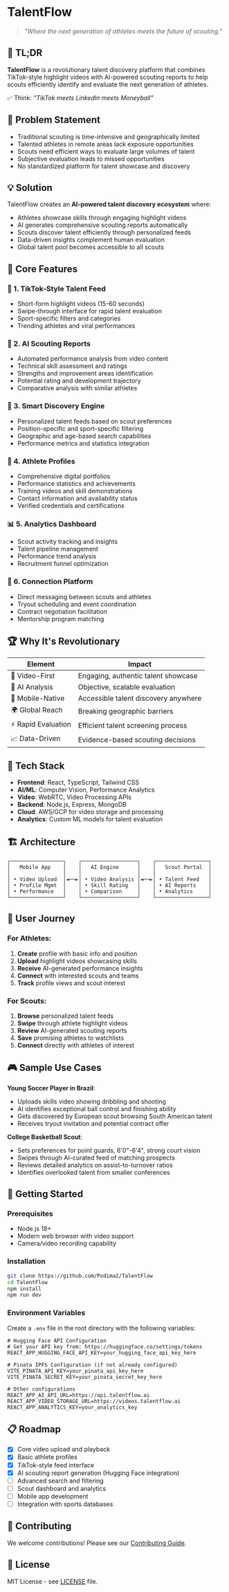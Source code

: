 # TalentFlow 

> *"Where the next generation of athletes meets the future of scouting."*

## 🚀 TL;DR

**TalentFlow** is a revolutionary talent discovery platform that combines TikTok-style highlight videos with AI-powered scouting reports to help scouts efficiently identify and evaluate the next generation of athletes.

✅ Think: *"TikTok meets LinkedIn meets Moneyball"*

## 🎯 Problem Statement

- Traditional scouting is time-intensive and geographically limited
- Talented athletes in remote areas lack exposure opportunities
- Scouts need efficient ways to evaluate large volumes of talent
- Subjective evaluation leads to missed opportunities
- No standardized platform for talent showcase and discovery

## 💡 Solution

TalentFlow creates an **AI-powered talent discovery ecosystem** where:
- Athletes showcase skills through engaging highlight videos
- AI generates comprehensive scouting reports automatically
- Scouts discover talent efficiently through personalized feeds
- Data-driven insights complement human evaluation
- Global talent pool becomes accessible to all scouts

## 🧩 Core Features

### 📱 1. **TikTok-Style Talent Feed**
- Short-form highlight videos (15-60 seconds)
- Swipe-through interface for rapid talent evaluation
- Sport-specific filters and categories
- Trending athletes and viral performances

### 🤖 2. **AI Scouting Reports**
- Automated performance analysis from video content
- Technical skill assessment and ratings
- Strengths and improvement areas identification
- Potential rating and development trajectory
- Comparative analysis with similar athletes

### 🎯 3. **Smart Discovery Engine**
- Personalized talent feeds based on scout preferences
- Position-specific and sport-specific filtering
- Geographic and age-based search capabilities
- Performance metrics and statistics integration

### 👥 4. **Athlete Profiles**
- Comprehensive digital portfolios
- Performance statistics and achievements
- Training videos and skill demonstrations
- Contact information and availability status
- Verified credentials and certifications

### 📊 5. **Analytics Dashboard**
- Scout activity tracking and insights
- Talent pipeline management
- Performance trend analysis
- Recruitment funnel optimization

### 🔗 6. **Connection Platform**
- Direct messaging between scouts and athletes
- Tryout scheduling and event coordination
- Contract negotiation facilitation
- Mentorship program matching

## 🏆 Why It's Revolutionary

| Element | Impact |
|---------|--------|
| 🎥 Video-First | Engaging, authentic talent showcase |
| 🤖 AI Analysis | Objective, scalable evaluation |
| 📱 Mobile-Native | Accessible talent discovery anywhere |
| 🌍 Global Reach | Breaking geographic barriers |
| ⚡ Rapid Evaluation | Efficient talent screening process |
| 📈 Data-Driven | Evidence-based scouting decisions |

## 🔧 Tech Stack

- **Frontend**: React, TypeScript, Tailwind CSS
- **AI/ML**: Computer Vision, Performance Analytics
- **Video**: WebRTC, Video Processing APIs
- **Backend**: Node.js, Express, MongoDB
- **Cloud**: AWS/GCP for video storage and processing
- **Analytics**: Custom ML models for talent evaluation

## 🏗️ Architecture

```
┌─────────────────┐    ┌──────────────────┐    ┌─────────────────┐
│   Mobile App    │    │   AI Engine      │    │   Scout Portal  │
│                 │    │                  │    │                 │
│ • Video Upload  │◄──►│ • Video Analysis │◄──►│ • Talent Feed   │
│ • Profile Mgmt  │    │ • Skill Rating   │    │ • AI Reports    │
│ • Performance   │    │ • Comparison     │    │ • Analytics     │
└─────────────────┘    └──────────────────┘    └─────────────────┘
```

## 📱 User Journey

### For Athletes:
1. **Create** profile with basic info and position
2. **Upload** highlight videos showcasing skills
3. **Receive** AI-generated performance insights
4. **Connect** with interested scouts and teams
5. **Track** profile views and scout interest

### For Scouts:
1. **Browse** personalized talent feeds
2. **Swipe** through athlete highlight videos
3. **Review** AI-generated scouting reports
4. **Save** promising athletes to watchlists
5. **Connect** directly with athletes of interest

## 🎮 Sample Use Cases

**Young Soccer Player in Brazil**:
- Uploads skills video showing dribbling and shooting
- AI identifies exceptional ball control and finishing ability
- Gets discovered by European scout browsing South American talent
- Receives tryout invitation and potential contract offer

**College Basketball Scout**:
- Sets preferences for point guards, 6'0"-6'4", strong court vision
- Swipes through AI-curated feed of matching prospects
- Reviews detailed analytics on assist-to-turnover ratios
- Identifies overlooked talent from smaller conferences

## 🚀 Getting Started

### Prerequisites
- Node.js 18+
- Modern web browser with video support
- Camera/video recording capability

### Installation

```bash
git clone https://github.com/Podima2/TalentFlow
cd TalentFlow
npm install
npm run dev
```

### Environment Variables

Create a `.env` file in the root directory with the following variables:

```env
# Hugging Face API Configuration
# Get your API key from: https://huggingface.co/settings/tokens
REACT_APP_HUGGING_FACE_API_KEY=your_hugging_face_api_key_here

# Pinata IPFS Configuration (if not already configured)
VITE_PINATA_API_KEY=your_pinata_api_key_here
VITE_PINATA_SECRET_KEY=your_pinata_secret_key_here

# Other configurations
REACT_APP_AI_API_URL=https://api.talentflow.ai
REACT_APP_VIDEO_STORAGE_URL=https://videos.talentflow.ai
REACT_APP_ANALYTICS_KEY=your_analytics_key
```

## 📋 Roadmap

- [x] Core video upload and playback
- [x] Basic athlete profiles
- [x] TikTok-style feed interface
- [x] AI scouting report generation (Hugging Face integration)
- [ ] Advanced search and filtering
- [ ] Scout dashboard and analytics
- [ ] Mobile app development
- [ ] Integration with sports databases

## 🤝 Contributing

We welcome contributions! Please see our [Contributing Guide](CONTRIBUTING.md).

## 📄 License

MIT License - see [LICENSE](LICENSE) file.
